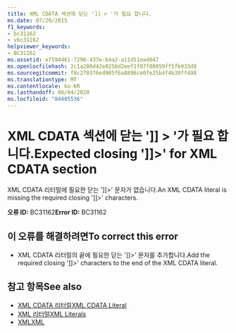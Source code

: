 ```yaml
---
title: XML CDATA 섹션에 닫는 ']] > '가 필요 합니다.
ms.date: 07/20/2015
f1_keywords:
- bc31162
- vbc31162
helpviewer_keywords:
- BC31162
ms.assetid: e7594461-7296-437e-b4a2-a11d51ea4047
ms.openlocfilehash: 2c1a286d42e8256d2eef1f07f80059ff5fb933d8
ms.sourcegitcommit: f8c270376ed905f6a8896ce0fe25b4f4b38ff498
ms.translationtype: MT
ms.contentlocale: ko-KR
ms.lasthandoff: 06/04/2020
ms.locfileid: "84405536"
---
```

# <a name="expected-closing--for-xml-cdata-section"></a><span data-ttu-id="65bc0-102">XML CDATA 섹션에 닫는 ']] > '가 필요 합니다.</span><span class="sxs-lookup"><span data-stu-id="65bc0-102">Expected closing ']]>' for XML CDATA section</span></span>
<span data-ttu-id="65bc0-103">XML CDATA 리터럴에 필요한 닫는 ']]>' 문자가 없습니다.</span><span class="sxs-lookup"><span data-stu-id="65bc0-103">An XML CDATA literal is missing the required closing ']]>' characters.</span></span>  
  
 <span data-ttu-id="65bc0-104">**오류 ID:** BC31162</span><span class="sxs-lookup"><span data-stu-id="65bc0-104">**Error ID:** BC31162</span></span>  
  
## <a name="to-correct-this-error"></a><span data-ttu-id="65bc0-105">이 오류를 해결하려면</span><span class="sxs-lookup"><span data-stu-id="65bc0-105">To correct this error</span></span>  
  
- <span data-ttu-id="65bc0-106">XML CDATA 리터럴의 끝에 필요한 닫는 ']]>' 문자를 추가합니다.</span><span class="sxs-lookup"><span data-stu-id="65bc0-106">Add the required closing ']]>' characters to the end of the XML CDATA literal.</span></span>  
  
## <a name="see-also"></a><span data-ttu-id="65bc0-107">참고 항목</span><span class="sxs-lookup"><span data-stu-id="65bc0-107">See also</span></span>

- [<span data-ttu-id="65bc0-108">XML CDATA 리터럴</span><span class="sxs-lookup"><span data-stu-id="65bc0-108">XML CDATA Literal</span></span>](../language-reference/xml-literals/xml-cdata-literal.md)
- [<span data-ttu-id="65bc0-109">XML 리터럴</span><span class="sxs-lookup"><span data-stu-id="65bc0-109">XML Literals</span></span>](../language-reference/xml-literals/index.md)
- [<span data-ttu-id="65bc0-110">XML</span><span class="sxs-lookup"><span data-stu-id="65bc0-110">XML</span></span>](../programming-guide/language-features/xml/index.md)
